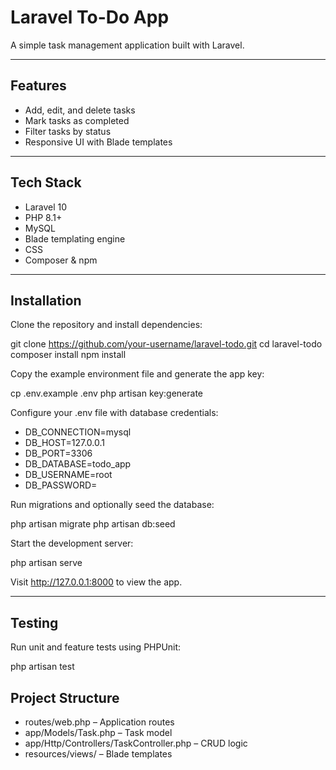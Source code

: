 # Laravel To-Do App

A simple task management application built with Laravel.

---

## Features

- Add, edit, and delete tasks
- Mark tasks as completed
- Filter tasks by status
- Responsive UI with Blade templates

---

## Tech Stack

- Laravel 10
- PHP 8.1+
- MySQL
- Blade templating engine
- CSS
- Composer & npm

---

## Installation

Clone the repository and install dependencies:

git clone https://github.com/your-username/laravel-todo.git
cd laravel-todo
composer install
npm install

Copy the example environment file and generate the app key:

cp .env.example .env
php artisan key:generate

Configure your .env file with database credentials:

- DB_CONNECTION=mysql
- DB_HOST=127.0.0.1
- DB_PORT=3306
- DB_DATABASE=todo_app
- DB_USERNAME=root
- DB_PASSWORD=

Run migrations and optionally seed the database:

php artisan migrate
php artisan db:seed

Start the development server:

php artisan serve

Visit http://127.0.0.1:8000 to view the app.

---

## Testing

Run unit and feature tests using PHPUnit:

php artisan test

## Project Structure

- routes/web.php – Application routes
- app/Models/Task.php – Task model
- app/Http/Controllers/TaskController.php – CRUD logic
- resources/views/ – Blade templates
